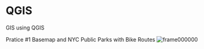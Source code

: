 # QGIS
GIS using QGIS

Pratice #1 
Basemap and NYC Public Parks with Bike Routes
![frame000000](https://github.com/udayruet/QGIS_Practice/assets/74488978/7c58f0f9-8c20-4d71-a2f7-8ca81c19af96)
